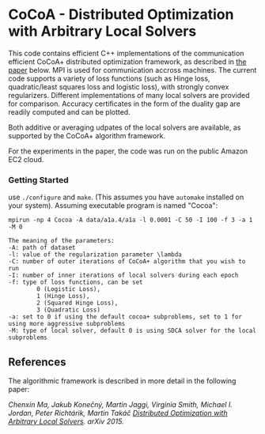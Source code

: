 # CoCoA - Distributed Optimization with Arbitrary Local Solvers

This code contains efficient C++ implementations of the communication efficient CoCoA+ distributed optimization framework, as described in [the paper](http://arxiv.org/abs/1512.04039) below.
MPI is used for communication accross machines.
The current code supports a variety of loss functions (such as Hinge loss, quadratic/least squares loss and logistic loss), with strongly convex regularizers. Different implementations of many local solvers are provided for comparison.
Accuracy certificates in the form of the duality gap are readily computed and can be plotted.

Both additive or averaging udpates of the local solvers are available, as supported by the CoCoA+ algorithm framework.

For the experiments in the paper, the code was run on the public Amazon EC2 cloud.

### Getting Started
use `./configure` and `make`. (This assumes you have `automake` installed on your system).
Assuming executable program is named "Cocoa":

```
mpirun -np 4 Cocoa -A data/a1a.4/a1a -l 0.0001 -C 50 -I 100 -f 3 -a 1 -M 0

The meaning of the parameters:
-A: path of dataset
-l: value of the regularization parameter \lambda
-C: number of outer iterations of CoCoA+ algorithm that you wish to run
-I: number of inner iterations of local solvers during each epoch
-f: type of loss functions, can be set
        0 (Logistic Loss),
        1 (Hinge Loss),
        2 (Squared Hinge Loss),
        3 (Quadratic Loss)
-a: set to 0 if using the default cocoa+ subproblems, set to 1 for using more aggressive subproblems 
-M: type of local solver, default 0 is using SDCA solver for the local subproblems
```

## References
The algorithmic framework is described in more detail in the following paper:

_Chenxin Ma, Jakub Konečný, Martin Jaggi, Virginia Smith, Michael I. Jordan, Peter Richtárik, Martin Takáč [Distributed Optimization with Arbitrary Local Solvers](http://arxiv.org/abs/1512.04039). arXiv 2015._
